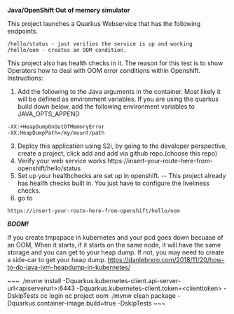 **Java/OpenShift Out of memory simulator**

This project launches a Quarkus Webservice that has the following endpoints.

```
/hello/status - just verifies the service is up and working
/hello/oom - creates an OOM condition.
```

This project also has health checks in it. The reason for this test is to show Operators how to deal with OOM error conditions within
Openshift.
Instructions:

1. Add the following to the Java arguments in the container. Most likely it will be defined as environment variables. If you are using the quarkus build down below, add the following environment variables to JAVA\_OPTS\_APPEND

```
-XX:+HeapDumpOnOutOfMemoryError
-XX:HeapDumpPath=/my/mount/path
```

3. Deploy this application using S2i, by going to the developer perspective, create a project, click add and add via github repo.(choose this repo)
4. Verify your web service works https://insert-your-route-here-from-openshift/hello/status
5. Set up your healthchecks are set up in openshift.
    \-\- This project already has health checks built in\. You just have to configure the liveliness checks\.
6. go to

```
https://insert-your-route-here-from-openshift/hello/oom
```

***BOOM!***

If you create tmpspace in kubernetes and your pod goes down becuase of an OOM, When it starts, if it starts on the same node, it will have the same storage and you can get to your heap dump. If not, you may need to create a side-car to get your heap dump.
https://danlebrero.com/2018/11/20/how-to-do-java-jvm-heapdump-in-kubernetes/

\~\~\~
./mvnw install -Dquarkus.kubernetes-client.api-server-url\<apiserverurl>:6443 -Dquarkus.kubernetes-client.token=\<clienttoken> -DskipTests
oc login
oc project oom
./mvnw clean package -Dquarkus.container-image.build=true -DskipTests
\~\~\~